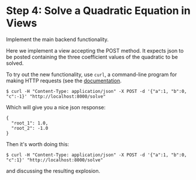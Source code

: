 Step 4: Solve a Quadratic Equation in Views
===========================================

Implement the main backend functionality.

Here we implement a view accepting the POST method.  It expects json to be posted containing the three coefficient values of the quadratic to be solved.

To try out the new functionality, use `curl`, a command-line program for making HTTP requests (see the [documentation](https://curl.haxx.se/docs/).

```
$ curl -H "Content-Type: application/json" -X POST -d '{"a":1, "b":0, "c":-1}' "http://localhost:8000/solve"
```

Which will give you a nice json response:

```
{
  "root_1": 1.0,
  "root_2": -1.0
}
```

Then it's worth doing this:


```
$ curl -H "Content-Type: application/json" -X POST -d '{"a":1, "b":0, "c":1}' "http://localhost:8000/solve"
```

and discussing the resulting explosion.
